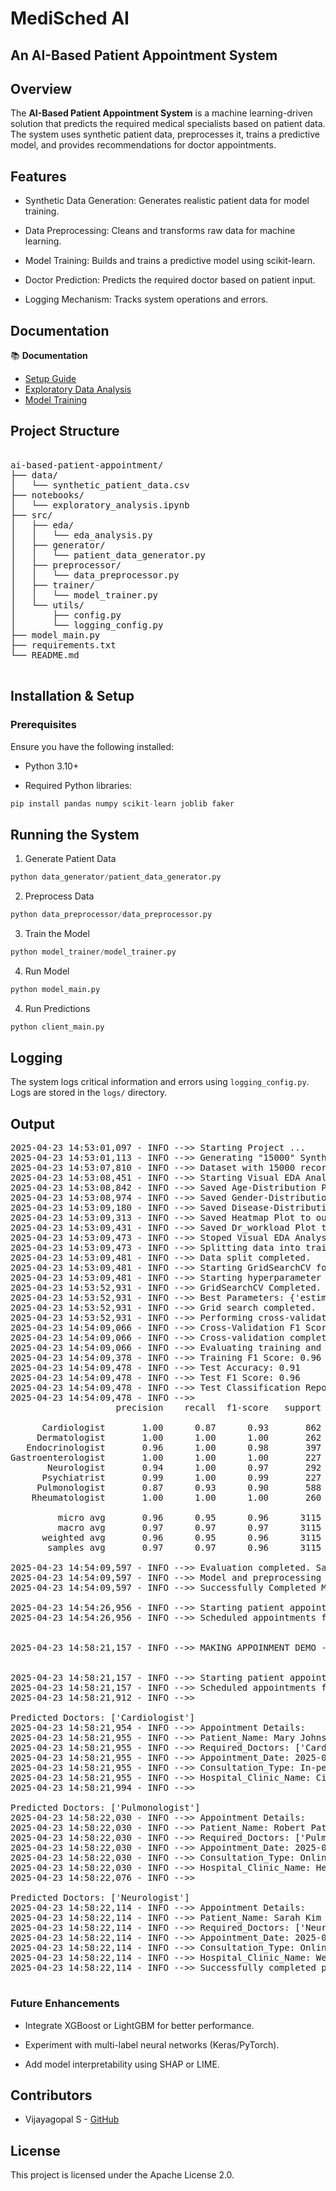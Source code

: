 # MediSched AI
## An AI-Based Patient Appointment System

## Overview

The **AI-Based Patient Appointment System** is a machine learning-driven solution that predicts the required medical specialists based on patient data. The system uses synthetic patient data, preprocesses it, trains a predictive model, and provides recommendations for doctor appointments. 

## Features

- Synthetic Data Generation: Generates realistic patient data for model training.

- Data Preprocessing: Cleans and transforms raw data for machine learning.

- Model Training: Builds and trains a predictive model using scikit-learn.

- Doctor Prediction: Predicts the required doctor based on patient input.

- Logging Mechanism: Tracks system operations and errors.

## Documentation

📚 **Documentation**
- [Setup Guide](docs/setup.md)
- [Exploratory Data Analysis](docs/eda.md)
- [Model Training](docs/training.md)


## Project Structure

<pre>

ai-based-patient-appointment/
├── data/
│   └── synthetic_patient_data.csv
├── notebooks/
│   └── exploratory_analysis.ipynb
├── src/
│   ├── eda/
│   │   └── eda_analysis.py
│   ├── generator/
│   │   └── patient_data_generator.py
│   ├── preprocessor/
│   │   └── data_preprocessor.py
│   ├── trainer/
│   │   └── model_trainer.py
│   └── utils/
│       ├── config.py
│       └── logging_config.py
├── model_main.py
├── requirements.txt
└── README.md

</pre>

## Installation & Setup

### Prerequisites

Ensure you have the following installed:

- Python 3.10+

- Required Python libraries:

```python
pip install pandas numpy scikit-learn joblib faker
```
## Running the System

1. Generate Patient Data

```python
python data_generator/patient_data_generator.py
```

2. Preprocess Data

```python
python data_preprocessor/data_preprocessor.py
```

3. Train the Model

```python
python model_trainer/model_trainer.py
```

4. Run Model

```python
python model_main.py
```

4. Run Predictions

```python
python client_main.py
```

## Logging
The system logs critical information and errors using `logging_config.py`. Logs are stored in the `logs/` directory.

## Output

<pre>
2025-04-23 14:53:01,097 - INFO -->> Starting Project ...
2025-04-23 14:53:01,113 - INFO -->> Generating "15000" Synthetic Patient Data ...
2025-04-23 14:53:07,810 - INFO -->> Dataset with 15000 records generated and saved to data/synthetic_patient_data.csv!
2025-04-23 14:53:08,451 - INFO -->> Starting Visual EDA Analysis...
2025-04-23 14:53:08,842 - INFO -->> Saved Age-Distribution Plot to output_images/eda directory
2025-04-23 14:53:08,974 - INFO -->> Saved Gender-Distribution Plot to output_images/eda directory
2025-04-23 14:53:09,180 - INFO -->> Saved Disease-Distribution Plot to output_images/eda directory
2025-04-23 14:53:09,313 - INFO -->> Saved Heatmap Plot to output_images/eda directory
2025-04-23 14:53:09,431 - INFO -->> Saved Dr_workload Plot to output_images/eda directory
2025-04-23 14:53:09,473 - INFO -->> Stoped Visual EDA Analysis Successfully.
2025-04-23 14:53:09,473 - INFO -->> Splitting data into training and testing sets...
2025-04-23 14:53:09,481 - INFO -->> Data split completed.
2025-04-23 14:53:09,481 - INFO -->> Starting GridSearchCV for hyperparameter tuning...
2025-04-23 14:53:09,481 - INFO -->> Starting hyperparameter tuning using GridSearchCV
2025-04-23 14:53:52,931 - INFO -->> GridSearchCV Completed. Best Parameters: {'estimator__max_depth': 7, 'estimator__min_samples_leaf': 5, 'estimator__min_samples_split': 10, 'estimator__n_estimators': 100}
2025-04-23 14:53:52,931 - INFO -->> Best Parameters: {'estimator__max_depth': 7, 'estimator__min_samples_leaf': 5, 'estimator__min_samples_split': 10, 'estimator__n_estimators': 100}
2025-04-23 14:53:52,931 - INFO -->> Grid search completed.
2025-04-23 14:53:52,931 - INFO -->> Performing cross-validation...
2025-04-23 14:54:09,066 - INFO -->> Cross-Validation F1 Score: 0.92 (�0.02)
2025-04-23 14:54:09,066 - INFO -->> Cross-validation completed.
2025-04-23 14:54:09,066 - INFO -->> Evaluating training and test performance...
2025-04-23 14:54:09,378 - INFO -->> Training F1 Score: 0.96
2025-04-23 14:54:09,478 - INFO -->> Test Accuracy: 0.91
2025-04-23 14:54:09,478 - INFO -->> Test F1 Score: 0.96
2025-04-23 14:54:09,478 - INFO -->> Test Classification Report:
2025-04-23 14:54:09,478 - INFO -->> 
                    precision    recall  f1-score   support

      Cardiologist       1.00      0.87      0.93       862
     Dermatologist       1.00      1.00      1.00       262
   Endocrinologist       0.96      1.00      0.98       397
Gastroenterologist       1.00      1.00      1.00       227
       Neurologist       0.94      1.00      0.97       292
      Psychiatrist       0.99      1.00      0.99       227
     Pulmonologist       0.87      0.93      0.90       588
    Rheumatologist       1.00      1.00      1.00       260

         micro avg       0.96      0.95      0.96      3115
         macro avg       0.97      0.97      0.97      3115
      weighted avg       0.96      0.95      0.96      3115
       samples avg       0.97      0.97      0.96      3115

2025-04-23 14:54:09,597 - INFO -->> Evaluation completed. Saving model...
2025-04-23 14:54:09,597 - INFO -->> Model and preprocessing objects saved to 'models' directory!
2025-04-23 14:54:09,597 - INFO -->> Successfully Completed Model Training and Testing.

2025-04-23 14:54:26,956 - INFO -->> Starting patient appointment demo...
2025-04-23 14:54:26,956 - INFO -->> Scheduled appointments for patients across various age groups.


2025-04-23 14:58:21,157 - INFO -->> MAKING APPOINMENT DEMO - Client Part


2025-04-23 14:58:21,157 - INFO -->> Starting patient appointment demo...
2025-04-23 14:58:21,157 - INFO -->> Scheduled appointments for patients across various age groups.
2025-04-23 14:58:21,912 - INFO -->> 

Predicted Doctors: ['Cardiologist']
2025-04-23 14:58:21,954 - INFO -->> Appointment Details:
2025-04-23 14:58:21,955 - INFO -->> Patient_Name: Mary Johnson
2025-04-23 14:58:21,955 - INFO -->> Required_Doctors: ['Cardiologist']
2025-04-23 14:58:21,955 - INFO -->> Appointment_Date: 2025-04-23
2025-04-23 14:58:21,955 - INFO -->> Consultation_Type: In-person
2025-04-23 14:58:21,955 - INFO -->> Hospital_Clinic_Name: City Hospital
2025-04-23 14:58:21,994 - INFO -->> 

Predicted Doctors: ['Pulmonologist']
2025-04-23 14:58:22,030 - INFO -->> Appointment Details:
2025-04-23 14:58:22,030 - INFO -->> Patient_Name: Robert Patel
2025-04-23 14:58:22,030 - INFO -->> Required_Doctors: ['Pulmonologist']
2025-04-23 14:58:22,030 - INFO -->> Appointment_Date: 2025-04-23
2025-04-23 14:58:22,030 - INFO -->> Consultation_Type: Online
2025-04-23 14:58:22,030 - INFO -->> Hospital_Clinic_Name: Health Clinic
2025-04-23 14:58:22,076 - INFO -->> 

Predicted Doctors: ['Neurologist']
2025-04-23 14:58:22,114 - INFO -->> Appointment Details:
2025-04-23 14:58:22,114 - INFO -->> Patient_Name: Sarah Kim
2025-04-23 14:58:22,114 - INFO -->> Required_Doctors: ['Neurologist']
2025-04-23 14:58:22,114 - INFO -->> Appointment_Date: 2025-04-23
2025-04-23 14:58:22,114 - INFO -->> Consultation_Type: Online
2025-04-23 14:58:22,114 - INFO -->> Hospital_Clinic_Name: Wellness Center
2025-04-23 14:58:22,114 - INFO -->> Successfully completed patient appointment demo ...

</pre>


### Future Enhancements

- Integrate XGBoost or LightGBM for better performance.

- Experiment with multi-label neural networks (Keras/PyTorch).

- Add model interpretability using SHAP or LIME.


## Contributors

- Vijayagopal S - [GitHub](https://github.com/vijayagopalsb)

## License

This project is licensed under the Apache License 2.0.
